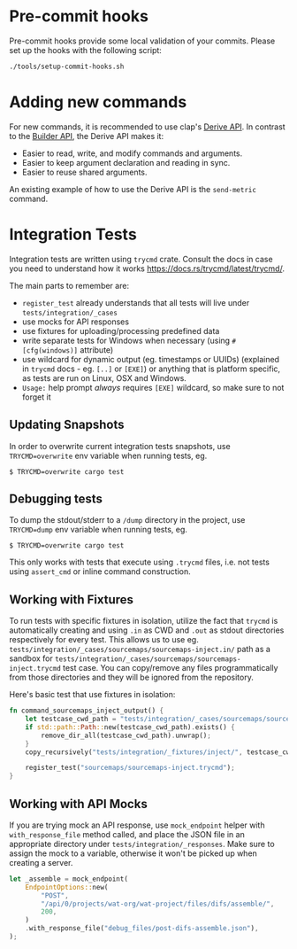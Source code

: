 # Pre-commit hooks

Pre-commit hooks provide some local validation of your commits. Please set up the hooks with the following script:

```bash
./tools/setup-commit-hooks.sh
```

# Adding new commands
For new commands, it is recommended to use clap's [Derive API](https://docs.rs/clap/latest/clap/_derive/index.html).
In contrast to the [Builder API](https://docs.rs/clap/latest/clap/_tutorial/index.html), the Derive API makes it:
- Easier to read, write, and modify commands and arguments.
- Easier to keep argument declaration and reading in sync.
- Easier to reuse shared arguments.

An existing example of how to use the Derive API is the `send-metric` command.

# Integration Tests

Integration tests are written using `trycmd` crate. Consult the docs in case you need to understand how it works https://docs.rs/trycmd/latest/trycmd/.

The main parts to remember are:
- `register_test` already understands that all tests will live under `tests/integration/_cases`
- use mocks for API responses
- use fixtures for uploading/processing predefined data
- write separate tests for Windows when necessary (using `#[cfg(windows)]` attribute)
- use wildcard for dynamic output (eg. timestamps or UUIDs) (explained in `trycmd` docs - eg. `[..]` or `[EXE]`) or anything that is platform specific, as tests are run on Linux, OSX and Windows.
- `Usage:` help prompt _always_ requires `[EXE]` wildcard, so make sure to not forget it

## Updating Snapshots

In order to overwrite current integration tests snapshots, use `TRYCMD=overwrite` env variable when running tests, eg.

```shell
$ TRYCMD=overwrite cargo test
```

## Debugging tests

To dump the stdout/stderr to a `/dump` directory in the project, use `TRYCMD=dump` env variable when running tests, eg.

```shell
$ TRYCMD=overwrite cargo test
```

This only works with tests that execute using `.trycmd` files, i.e. not tests using `assert_cmd` or inline command construction.

## Working with Fixtures

To run tests with specific fixtures in isolation, utilize the fact that `trycmd` is automatically creating and using `.in` as CWD and `.out` as stdout directories respectively for every test. This allows us to use eg. `tests/integration/_cases/sourcemaps/sourcemaps-inject.in/` path as a sandbox for `tests/integration/_cases/sourcemaps/sourcemaps-inject.trycmd` test case.
You can copy/remove any files programmatically from those directories and they will be ignored from the repository.

Here's basic test that use fixtures in isolation:

```rust
fn command_sourcemaps_inject_output() {
    let testcase_cwd_path = "tests/integration/_cases/sourcemaps/sourcemaps-inject.in/";
    if std::path::Path::new(testcase_cwd_path).exists() {
        remove_dir_all(testcase_cwd_path).unwrap();
    }
    copy_recursively("tests/integration/_fixtures/inject/", testcase_cwd_path).unwrap();

    register_test("sourcemaps/sourcemaps-inject.trycmd");
}
```

## Working with API Mocks

If you are trying mock an API response, use `mock_endpoint` helper with `with_response_file` method called,
and place the JSON file in an appropriate directory under `tests/integration/_responses`.
Make sure to assign the mock to a variable, otherwise it won't be picked up when creating a server.

```rust
let _assemble = mock_endpoint(
    EndpointOptions::new(
        "POST",
        "/api/0/projects/wat-org/wat-project/files/difs/assemble/",
        200,
    )
    .with_response_file("debug_files/post-difs-assemble.json"),
);
```
